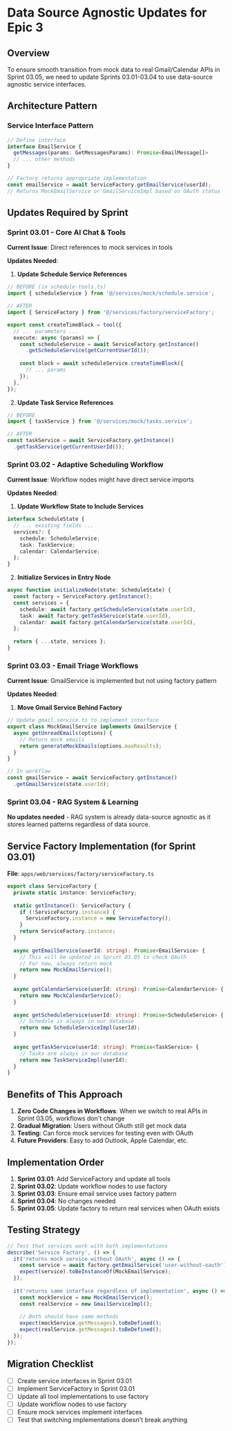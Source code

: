 # Data Source Agnostic Updates for Epic 3

## Overview
To ensure smooth transition from mock data to real Gmail/Calendar APIs in Sprint 03.05, we need to update Sprints 03.01-03.04 to use data-source agnostic service interfaces.

## Architecture Pattern

### Service Interface Pattern
```typescript
// Define interface
interface EmailService {
  getMessages(params: GetMessagesParams): Promise<EmailMessage[]>
  // ... other methods
}

// Factory returns appropriate implementation
const emailService = await ServiceFactory.getEmailService(userId);
// Returns MockEmailService or GmailServiceImpl based on OAuth status
```

## Updates Required by Sprint

### Sprint 03.01 - Core AI Chat & Tools

**Current Issue**: Direct references to mock services in tools

**Updates Needed**:

1. **Update Schedule Service References**
```typescript
// BEFORE (in schedule-tools.ts)
import { scheduleService } from '@/services/mock/schedule.service';

// AFTER
import { ServiceFactory } from '@/services/factory/serviceFactory';

export const createTimeBlock = tool({
  // ... parameters ...
  execute: async (params) => {
    const scheduleService = await ServiceFactory.getInstance()
      .getScheduleService(getCurrentUserId());
    
    const block = await scheduleService.createTimeBlock({
      // ... params
    });
  },
});
```

2. **Update Task Service References**
```typescript
// BEFORE
import { taskService } from '@/services/mock/tasks.service';

// AFTER
const taskService = await ServiceFactory.getInstance()
  .getTaskService(getCurrentUserId());
```

### Sprint 03.02 - Adaptive Scheduling Workflow

**Current Issue**: Workflow nodes might have direct service imports

**Updates Needed**:

1. **Update Workflow State to Include Services**
```typescript
interface ScheduleState {
  // ... existing fields ...
  services?: {
    schedule: ScheduleService;
    task: TaskService;
    calendar: CalendarService;
  };
}
```

2. **Initialize Services in Entry Node**
```typescript
async function initializeNode(state: ScheduleState) {
  const factory = ServiceFactory.getInstance();
  const services = {
    schedule: await factory.getScheduleService(state.userId),
    task: await factory.getTaskService(state.userId),
    calendar: await factory.getCalendarService(state.userId),
  };
  
  return { ...state, services };
}
```

### Sprint 03.03 - Email Triage Workflows

**Current Issue**: GmailService is implemented but not using factory pattern

**Updates Needed**:

1. **Move Gmail Service Behind Factory**
```typescript
// Update gmail.service.ts to implement interface
export class MockGmailService implements GmailService {
  async getUnreadEmails(options) {
    // Return mock emails
    return generateMockEmails(options.maxResults);
  }
}

// In workflow
const gmailService = await ServiceFactory.getInstance()
  .getGmailService(state.userId);
```

### Sprint 03.04 - RAG System & Learning

**No updates needed** - RAG system is already data-source agnostic as it stores learned patterns regardless of data source.

## Service Factory Implementation (for Sprint 03.01)

**File**: `apps/web/services/factory/serviceFactory.ts`

```typescript
export class ServiceFactory {
  private static instance: ServiceFactory;
  
  static getInstance(): ServiceFactory {
    if (!ServiceFactory.instance) {
      ServiceFactory.instance = new ServiceFactory();
    }
    return ServiceFactory.instance;
  }
  
  async getEmailService(userId: string): Promise<EmailService> {
    // This will be updated in Sprint 03.05 to check OAuth
    // For now, always return mock
    return new MockEmailService();
  }
  
  async getCalendarService(userId: string): Promise<CalendarService> {
    return new MockCalendarService();
  }
  
  async getScheduleService(userId: string): Promise<ScheduleService> {
    // Schedule is always in our database
    return new ScheduleServiceImpl(userId);
  }
  
  async getTaskService(userId: string): Promise<TaskService> {
    // Tasks are always in our database
    return new TaskServiceImpl(userId);
  }
}
```

## Benefits of This Approach

1. **Zero Code Changes in Workflows**: When we switch to real APIs in Sprint 03.05, workflows don't change
2. **Gradual Migration**: Users without OAuth still get mock data
3. **Testing**: Can force mock services for testing even with OAuth
4. **Future Providers**: Easy to add Outlook, Apple Calendar, etc.

## Implementation Order

1. **Sprint 03.01**: Add ServiceFactory and update all tools
2. **Sprint 03.02**: Update workflow nodes to use factory
3. **Sprint 03.03**: Ensure email service uses factory pattern
4. **Sprint 03.04**: No changes needed
5. **Sprint 03.05**: Update factory to return real services when OAuth exists

## Testing Strategy

```typescript
// Test that services work with both implementations
describe('Service Factory', () => {
  it('returns mock service without OAuth', async () => {
    const service = await factory.getEmailService('user-without-oauth');
    expect(service).toBeInstanceOf(MockEmailService);
  });
  
  it('returns same interface regardless of implementation', async () => {
    const mockService = new MockEmailService();
    const realService = new GmailServiceImpl();
    
    // Both should have same methods
    expect(mockService.getMessages).toBeDefined();
    expect(realService.getMessages).toBeDefined();
  });
});
```

## Migration Checklist

- [ ] Create service interfaces in Sprint 03.01
- [ ] Implement ServiceFactory in Sprint 03.01
- [ ] Update all tool implementations to use factory
- [ ] Update workflow nodes to use factory
- [ ] Ensure mock services implement interfaces
- [ ] Test that switching implementations doesn't break anything 